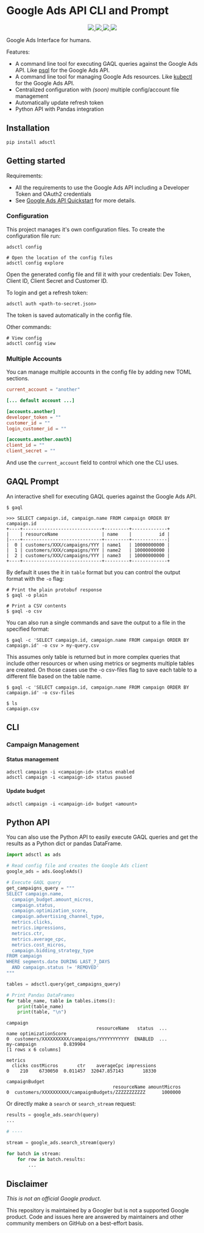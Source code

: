 # Google Ads API CLI and Prompt

<p align="center">
    <a href="https://pypi.org/project/adsctl/">
        <img src="https://img.shields.io/pypi/v/adsctl.svg">
    </a>
    <a href="https://pypi.org/project/mkdocs-jupyter">
        <img src="https://img.shields.io/pypi/pyversions/adsctl.svg">
    </a>
    <a href="https://github.com/danielfrg/adsctl/actions/workflows/test.yml">
        <img src="https://github.com/danielfrg/adsctl/workflows/test/badge.svg">
    </a>
    </a>
    <a href="https://github.com/danielfrg/adsctl/blob/main/LICENSE.txt">
        <img src="https://img.shields.io/:license-Apache%202-blue.svg">
    </a>
</p>

Google Ads Interface for humans.

Features:

- A command line tool for executing GAQL queries against the Google Ads API.
  Like [psql](https://www.postgresql.org/docs/current/app-psql.html) for the Google Ads API.
- A command line tool for managing Google Ads resources.
  Like [kubectl](https://kubernetes.io/docs/reference/kubectl/) for the Google Ads API.
- Centralized configuration with _(soon)_ multiple config/account file management
- Automatically update refresh token
- Python API with Pandas integration

## Installation

```shell
pip install adsctl
```

## Getting started

Requirements:

- All the requirements to use the Google Ads API including a Developer Token and OAuth2 credentials
- See [Google Ads API Quickstart](https://developers.google.com/google-ads/api/docs/first-call/overview) for more details.

### Configuration

This project manages it's own configuration files.
To create the configuration file run:

```shell
adsctl config

# Open the location of the config files
adsctl config explore
```

Open the generated config file and fill it with your credentials:
Dev Token, Client ID, Client Secret and Customer ID.

To login and get a refresh token:

```shell
adsctl auth <path-to-secret.json>
```

The token is saved automatically in the config file.

Other commands:

```shell
# View config
adsctl config view
```

### Multiple Accounts

You can manage multiple accounts in the config file by adding new TOML sections.

```toml
current_account = "another"

[... default account ...]

[accounts.another]
developer_token = ""
customer_id = ""
login_customer_id = ""

[accounts.another.oauth]
client_id = ""
client_secret = ""
```

And use the `current_account` field to control which one the CLI uses.

## GAQL Prompt

An interactive shell for executing GAQL queries against the Google Ads API.

```shell
$ gaql

>>> SELECT campaign.id, campaign.name FROM campaign ORDER BY campaign.id
+----+-----------------------------+---------+-------------+
|    | resourceName                | name    |          id |
|----+-----------------------------+---------+-------------|
|  0 | customers/XXX/campaigns/YYY | name1   | 10000000000 |
|  1 | customers/XXX/campaigns/YYY | name2   | 10000000000 |
|  2 | customers/XXX/campaigns/YYY | name3   | 10000000000 |
+----+-----------------------------+---------+-------------+
```

By default it uses the it in `table` format but you can control the output
format with the `-o` flag:

```shell
# Print the plain protobuf response
$ gaql -o plain

# Print a CSV contents
$ gaql -o csv
```

You can also run a single commands and save the output to a file in the specified format:

```shell
$ gaql -c 'SELECT campaign.id, campaign.name FROM campaign ORDER BY campaign.id' -o csv > my-query.csv
```

This assumes only table is returned but in more complex queries that include other
resources or when using metrics or segments multiple tables are created.
On those cases use the -o csv-files flag to save each table to a different file
based on the table name.

```shell
$ gaql -c 'SELECT campaign.id, campaign.name FROM campaign ORDER BY campaign.id' -o csv-files

$ ls
campaign.csv
```

## CLI

### Campaign Management

#### Status management

```shell
adsctl campaign -i <campaign-id> status enabled
adsctl campaign -i <campaign-id> status paused
```

#### Update budget

```shell
adsctl campaign -i <campaign-id> budget <amount>
```

## Python API

You can also use the Python API to easily execute GAQL queries
and get the results as a Python dict or pandas DataFrame.

```python
import adsctl as ads

# Read config file and creates the Google Ads client
google_ads = ads.GoogleAds()

# Execute GAQL query
get_campaigns_query = """
SELECT campaign.name,
  campaign_budget.amount_micros,
  campaign.status,
  campaign.optimization_score,
  campaign.advertising_channel_type,
  metrics.clicks,
  metrics.impressions,
  metrics.ctr,
  metrics.average_cpc,
  metrics.cost_micros,
  campaign.bidding_strategy_type
FROM campaign
WHERE segments.date DURING LAST_7_DAYS
  AND campaign.status != 'REMOVED'
"""

tables = adsctl.query(get_campaigns_query)

# Print Pandas DataFrames
for table_name, table in tables.items():
    print(table_name)
    print(table, "\n")
```

```plain
campaign
                                 resourceName   status  ...                      name optimizationScore
0  customers/XXXXXXXXXX/campaigns/YYYYYYYYYYY  ENABLED  ...               my-campaign          0.839904
[1 rows x 6 columns]

metrics
  clicks costMicros       ctr    averageCpc impressions
0    210    6730050  0.011457  32047.857143       18330

campaignBudget
                                       resourceName amountMicros
0  customers/XXXXXXXXXX/campaignBudgets/ZZZZZZZZZZZ      1000000
```

Or directly make a `search` or `search_stream` request:

```python
results = google_ads.search(query)
...

# ----

stream = google_ads.search_stream(query)

for batch in stream:
    for row in batch.results:
        ...
```

## Disclaimer

_This is not an official Google product_.

This repository is maintained by a Googler but is not a supported Google product.
Code and issues here are answered by maintainers and other community members on GitHub on a best-effort basis.
